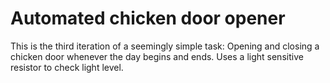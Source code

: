 # Automated chicken door opener

This is the third iteration of a seemingly simple task: Opening and closing a chicken door whenever the day begins and ends.
Uses a light sensitive resistor to check light level.